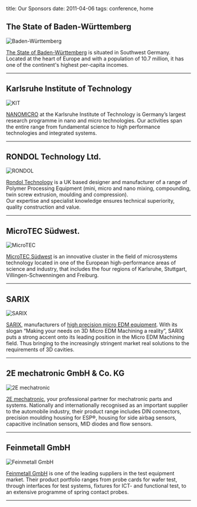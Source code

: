 title: Our Sponsors
date: 2011-04-06 
tags: conference, home


##  The State of Baden-Württemberg

![Baden-Württemberg](/4m-association/images/bw100_gr_4c_ministerien_mfw_280i.jpg)  

[The State of Baden-Württemberg](http://www.baden-wuerttemberg.de/en/index.html) is situated in Southwest Germany. Located at the heart of Europe and with a population of 10.7 million, it has one of the continent's highest per-capita incomes. 

 
-------------------------------------------------------------------
 
##  Karlsruhe Institute of Technology

![KIT](/4m-association/images/kit_logo_en_farbe_280.jpg)

[NANOMICRO](http://www.nmp.kit.edu) at the Karlsruhe Institute of Technology is Germany’s largest research programme in nano and micro technologies. Our activities span the entire range from fundamental science to high performance technologies and integrated systems.

------------------------------------------------

##  RONDOL Technology Ltd.

![RONDOL](/4m-association/images/logo_web_address_3.jpg)

[Rondol Technology](http://www.rondol.com/) is a UK based designer and manufacturer of a range of Polymer Processing Equipment (mini, micro and nano mixing, compounding, twin screw extrusion, moulding and compression).  
Our expertise and specialist knowledge ensures technical superiority, quality construction and value.  

------------------------------------------------

##  MicroTEC Südwest.

![MicroTEC](/4m-association/images/microtec-logo_4c.jpg)

[MicroTEC Südwest](http://microtec-suedwest.de/cms/front_content.php?changelang=2) is an innovative cluster in the field of microsystems technology located in one of the European high-performance areas of science and industry, that includes the four regions of Karlsruhe, Stuttgart, Villingen-Schwenningen and Freiburg.
 
 
-----------------------------------------------  
  
##  SARIX

![SARIX](/4m-association/images/logos/sarix-inline.jpg)

[SARIX](http://sarix.com/), manufacturers of [high precision micro EDM equipment](/4m-association/node/75/75.html). With its slogan “Making your needs on 3D Micro EDM Machining a reality”, SARIX puts a strong accent onto its leading position in the Micro EDM Machining field. Thus bringing to the increasingly stringent market real solutions to the requirements of 3D cavities. 

-------------------
  
##  2E mechatronic GmbH & Co. KG

![2E mechatronic](/4m-association/images/2e_logo_rgb2009_(280).jpg)

[2E mechatronic](http://www.2e-mechatronic.de/en/), your professional partner for mechatronic parts and systems. Nationally and internationally recognised as an important supplier to the automobile industry, their product range includes DIN connectors, precision moulding housing for ESP®, housing for side airbag sensors, capacitive inclination sensors, MID diodes and flow sensors.


-------------------

##  Feinmetall GmbH

![Feinmetall GmbH](/4m-association/images/fm-comany-logo_280.jpg)

[Feinmetall GmbH](http://www.feinmetall.de/) is one of the leading suppliers in the test equipment market. Their product portfolio ranges from probe cards for wafer test, through interfaces for test systems, fixtures for ICT- and functional test, to an extensive programme of spring contact probes. 

-------------------
